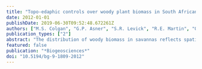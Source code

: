 ```yaml
---
title: "Topo-edaphic controls over woody plant biomass in South African savannas"
date: 2012-01-01
publishDate: 2019-06-30T09:52:48.672261Z
authors: ["M.S. Colgan", "G.P. Asner", "S.R. Levick", "R.E. Martin", "O.A. Chadwick"]
publication_types: ["2"]
abstract: "The distribution of woody biomass in savannas reflects spatial patterns fundamental to ecosystem processes, such as water flow, competition, and herbivory, and is a key contributor to savanna ecosystem services, such as fuelwood supply. While total precipitation sets an upper bound on savanna woody biomass, the extent to which substrate and terrain constrain trees and shrubs below this maximum remains poorly understood, often occluded by local-scale disturbances such as fire and trampling. Here we investigate the role of hillslope topography and soil properties in controlling woody plant aboveground biomass (AGB) in Kruger National Park, South Africa. Large-area sampling with airborne Light Detection and Ranging (LiDAR) provided a means to average across local-scale disturbances, revealing an unexpectedly linear relationship between AGB and hillslope-position on basalts, where biomass levels were lowest on crests, and linearly increased toward streams (R2 = 0.91). The observed pattern was different on granite substrates, where AGB exhibited a strongly non-linear relationship with hillslope position: AGB was high on crests, decreased midslope, and then increased near stream channels (R 2 = 0.87). Overall, we observed 5-to-8-fold lower AGB on clayey, basalt-derived soil than on granites, and we suggest this is due to herbivore-fire interactions rather than lower hydraulic conductivity or clay shrinkage/swelling, as previously hypothesized. By mapping AGB within and outside fire and herbivore exclosures, we found that basalt-derived soils support tenfold higher AGB in the absence of fire and herbivory, suggesting high clay content alone is not a proximal limitation on AGB. Understanding how fire and herbivory contribute to AGB heterogeneity is critical to predicting future savanna carbon storage under a changing climate. © 2012 Author(s)."
featured: false
publication: "*Biogeosciences*"
doi: "10.5194/bg-9-1809-2012"
---
```


